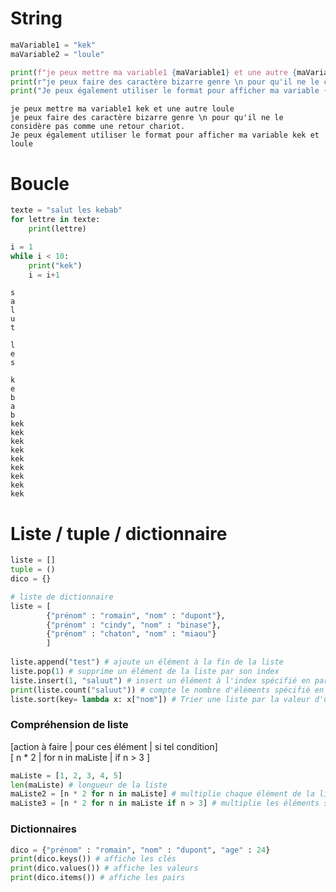 # String


```python
maVariable1 = "kek"
maVariable2 = "loule"

print(f"je peux mettre ma variable1 {maVariable1} et une autre {maVariable2}")
print(r"je peux faire des caractère bizarre genre \n pour qu'il ne le considère pas comme une retour chariot.")
print("Je peux également utiliser le format pour afficher ma variable {} et {}".format(maVariable1, maVariable2))
```

    je peux mettre ma variable1 kek et une autre loule
    je peux faire des caractère bizarre genre \n pour qu'il ne le considère pas comme une retour chariot.
    Je peux également utiliser le format pour afficher ma variable kek et loule
    

# Boucle


```python
texte = "salut les kebab"
for lettre in texte:
    print(lettre)

i = 1
while i < 10:
    print("kek")
    i = i+1
```

    s
    a
    l
    u
    t
     
    l
    e
    s
     
    k
    e
    b
    a
    b
    kek
    kek
    kek
    kek
    kek
    kek
    kek
    kek
    kek
    

# Liste / tuple / dictionnaire
```python
liste = []
tuple = ()
dico = {}

# liste de dictionnaire
liste = [
        {"prénom" : "romain", "nom" : "dupont"},
        {"prénom" : "cindy", "nom" : "binase"},
        {"prénom" : "chaton", "nom" : "miaou"}
        ]
        
liste.append("test") # ajoute un élément à la fin de la liste
liste.pop(1) # supprime un élément de la liste par son index
liste.insert(1, "saluut") # insert un élément à l'index spécifié en paramètre
print(liste.count("saluut")) # compte le nombre d'éléments spécifié en paramètre        
liste.sort(key= lambda x: x["nom"]) # Trier une liste par la valeur d'un dictionnaire

```
### Compréhension de liste
[action à faire | pour ces élément | si tel condition]  
[    n * 2      | for n in maListe |     if n > 3    ]
 
```python
maListe = [1, 2, 3, 4, 5]
len(maListe) # longueur de la liste
maListe2 = [n * 2 for n in maListe] # multiplie chaque élément de la liste par deux
maListe3 = [n * 2 for n in maListe if n > 3] # multiplie les éléments supérieur à 3
```
### Dictionnaires
```python
dico = {"prénom" : "romain", "nom" : "dupont", "age" : 24}
print(dico.keys()) # affiche les clés
print(dico.values()) # affiche les valeurs
print(dico.items()) # affiche les pairs

```
